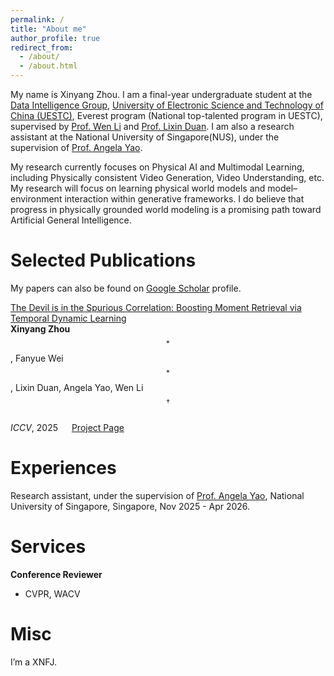```yaml
---
permalink: /
title: "About me"
author_profile: true
redirect_from: 
  - /about/
  - /about.html
---
```

My name is Xinyang Zhou. I am a final-year undergraduate student at the [Data Intelligence Group](https://diggers.ai/), [University of Electronic Science and Technology of China (UESTC)](https://www.uestc.edu.cn/), Everest program (National top-talented program in UESTC), supervised by [Prof. Wen Li](https://wenli-vision.github.io/) and [Prof. Lixin Duan](http://lxduan.info/). I am also a research assistant at the National University of Singapore(NUS), under the supervision of [Prof. Angela Yao](https://www.comp.nus.edu.sg/~ayao/).

My research currently focuses on Physical AI and Multimodal Learning, including Physically consistent Video Generation, Video Understanding, etc. My research will focus on learning physical world
models and model–environment interaction within generative frameworks. I do believe that progress
in physically grounded world modeling is a promising path toward Artificial General Intelligence.

Selected Publications
======
My papers can also be found on [Google Scholar](https://scholar.google.com/citations?user=yvw4X_sAAAAJ) profile.

[The Devil is in the Spurious Correlation: Boosting Moment Retrieval via Temporal Dynamic Learning](https://openaccess.thecvf.com/content/ICCV2025/html/Zhou_The_Devil_is_in_the_Spurious_Correlations_Boosting_Moment_Retrieval_ICCV_2025_paper.html)  
**Xinyang Zhou**$$^*$$, Fanyue Wei$$^*$$, Lixin Duan, Angela Yao, Wen Li$$^\dagger$$  
_ICCV_, 2025 &emsp; [Project Page](https://xyangzhou.github.io/TD-DETR/)

Experiences
======
Research assistant, under the supervision of [Prof. Angela Yao](https://www.comp.nus.edu.sg/~ayao/), National University of Singapore, Singapore, Nov 2025 - Apr 2026.

Services
======
**Conference Reviewer**
- CVPR, WACV

Misc
======
I’m a XNFJ.